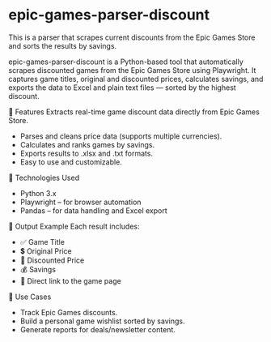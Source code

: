 # epic-games-parser-discount
This is a parser that scrapes current discounts from the Epic Games Store and sorts the results by savings.

epic-games-parser-discount is a Python-based tool that automatically scrapes discounted games from the Epic Games Store using Playwright. It captures game titles, original and discounted prices, calculates savings, and exports the data to Excel and plain text files — sorted by the highest discount.

🚀 Features
Extracts real-time game discount data directly from Epic Games Store.
- Parses and cleans price data (supports multiple currencies).
- Calculates and ranks games by savings.
- Exports results to .xlsx and .txt formats.
- Easy to use and customizable.


🔧 Technologies Used
- Python 3.x
- Playwright – for browser automation
- Pandas – for data handling and Excel export

📂 Output Example
Each result includes:
- ✅ Game Title
- 💲 Original Price
- 🔻 Discounted Price
- 💰 Savings
- 🔗 Direct link to the game page

📎 Use Cases
- Track Epic Games discounts.
- Build a personal game wishlist sorted by savings.
- Generate reports for deals/newsletter content.
